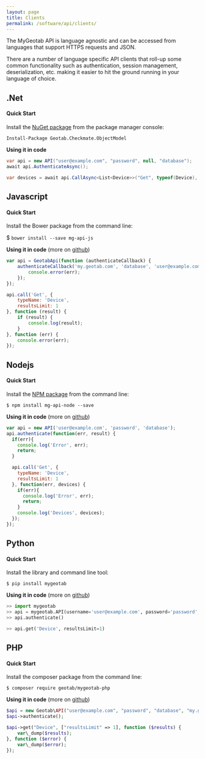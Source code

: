 ```yaml
---
layout: page
title: Clients
permalink: /software/api/clients/
---
```

The MyGeotab API is language agnostic and can be accessed from languages that support HTTPS requests and JSON.

There are a number of language specific API clients that roll-up some common functionality such as authentication, session management, deserialization, etc. making it easier to hit the ground running in your language of choice.

## .Net

#### Quick Start

Install the [NuGet package](https://www.nuget.org/packages/Geotab.Checkmate.ObjectModel/) from the package manager console:

`Install-Package Geotab.Checkmate.ObjectModel`

**Using it in code**

```csharp
var api = new API("user@example.com", "password", null, "database");
await api.AuthenticateAsync();

var devices = await api.CallAsync<List<Device>>("Get", typeof(Device), new { resultsLimit = 1 });
```

## Javascript

#### Quick Start

Install the Bower package from the command line:

$ `bower install --save mg-api-js`

**Using it in code** (more on [github](https://github.com/Geotab/mg-api-js))

```js
var api = GeotabApi(function (authenticateCallback) {
    authenticateCallback('my.geotab.com', 'database', 'user@example.com', 'password', function(err) {
        console.error(err);
    });
});

api.call('Get', {
    typeName: 'Device',
    resultsLimit: 1
}, function (result) {
    if (result) {
        console.log(result);
    }
}, function (err) {
    console.error(err);
});
```

## Nodejs

#### Quick Start

Install the [NPM package](https://www.npmjs.com/package/mg-api-node#getting-started) from the command line:

`$ npm install mg-api-node --save`

**Using it in code** (more on [github](https://github.com/Geotab/mg-api-node))

```js
var api = new API('user@example.com', 'password', 'database');
api.authenticate(function(err, result) {
  if(err){
    console.log('Error', err);
    return;
  }

  api.call('Get', {
    typeName: 'Device',
    resultsLimit: 1
  }, function(err, devices) {
    if(err){
      console.log('Error', err);
      return;
    }
    console.log('Devices', devices);
  });
});
```

## Python

#### Quick Start

Install the library and command line tool:

`$ pip install mygeotab`

**Using it in code**  (more on [github](https://github.com/Geotab/mygeotab-python))

```py
>> import mygeotab
>> api = mygeotab.API(username='user@example.com', password='password', database='database')
>> api.authenticate()

>> api.get('Device', resultsLimit=1)
```

## PHP

#### Quick Start

Install the composer package from the command line:

`$ composer require geotab/mygeotab-php`

**Using it in code**  (more on [github](https://github.com/Geotab/mygeotab-php))

```php
$api = new Geotab\API("user@example.com", "password", "database", "my.geotab.com");
$api->authenticate();

$api->get("Device", ["resultsLimit" => 1], function ($results) {
    var\_dump($results);
}, function ($error) {
    var\_dump($error);
});
```